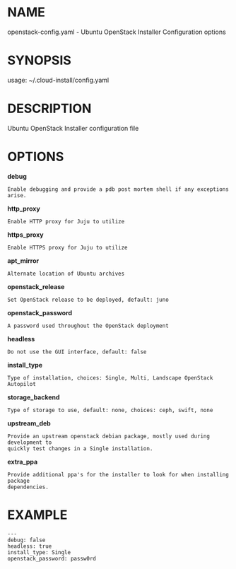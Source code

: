 # NAME

openstack-config.yaml - Ubuntu OpenStack Installer Configuration options

# SYNOPSIS

usage: ~/.cloud-install/config.yaml

# DESCRIPTION

Ubuntu OpenStack Installer configuration file

# OPTIONS

**debug**

    Enable debugging and provide a pdb post mortem shell if any exceptions arise.

**http_proxy**

    Enable HTTP proxy for Juju to utilize

**https_proxy**

    Enable HTTPS proxy for Juju to utilize

**apt_mirror**

    Alternate location of Ubuntu archives

**openstack_release**

    Set OpenStack release to be deployed, default: juno

**openstack_password**

    A password used throughout the OpenStack deployment

**headless**

    Do not use the GUI interface, default: false

**install_type**

    Type of installation, choices: Single, Multi, Landscape OpenStack Autopilot

**storage_backend**

    Type of storage to use, default: none, choices: ceph, swift, none

**upstream_deb**

    Provide an upstream openstack debian package, mostly used during development to
    quickly test changes in a Single installation.

**extra_ppa**

    Provide additional ppa's for the installer to look for when installing package
    dependencies.

# EXAMPLE

```
---
debug: false
headless: true
install_type: Single
openstack_password: passw0rd
```
